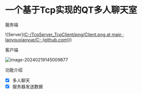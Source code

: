 # 一个基于Tcp实现的QT多人聊天室

服务端

![Server]([C-/TcpServer_TcpClient/png/Client.png at main · laoyouxiaoyue/C- (github.com)](https://github.com/laoyouxiaoyue/C-/blob/main/TcpServer_TcpClient/png/Client.png)))

客户端

![image-20240219145009877](C:\Users\99694\AppData\Roaming\Typora\typora-user-images\image-20240219145009877.png)

功能介绍

- [x] 多人聊天
- [x] 服务器发送数据